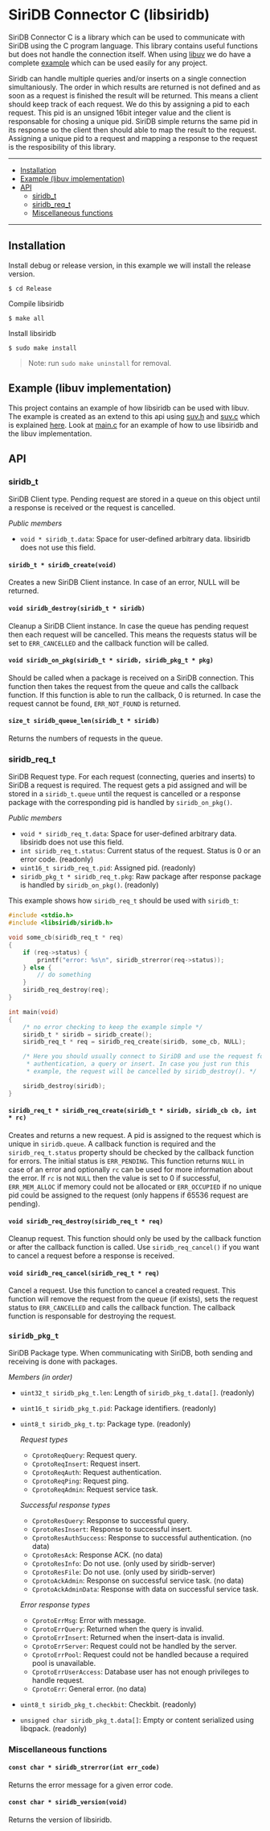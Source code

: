 # SiriDB Connector C (libsiridb)
SiriDB Connector C is a library which can be used to communicate with SiriDB
using the C program language. This library contains useful functions but does
not handle the connection itself. When using [libuv](http://libuv.org/) we do
have a complete [example](libuv_example/README.md) which can be used easily for
any project.

Siridb can handle multiple queries and/or inserts on a single connection
simultaniously. The order in which results are returned is not defined and as
soon as a request is finished the result will be returned. This means a client
should keep track of each request. We do this by assigning a pid to each
request. This pid is an unsigned 16bit integer value and the client is
responsable for chosing a unique pid. SiriDB simple returns the same pid in its
response so the client then should able to map the result to the request.
Assigning a unique pid to a request and mapping a response to the request is
the resposibility of this library.

---------------------------------------
  * [Installation](#installation)
  * [Example (libuv implementation)](#example-libuv-implementation)
  * [API](#api)
    * [siridb_t](#siridb_t)
    * [siridb_req_t](#siridb_req_t)
    * [Miscellaneous functions](#miscellaneous-functions)

---------------------------------------

## Installation
Install debug or release version, in this example we will install the release version.
```
$ cd Release
```

Compile libsiridb
```
$ make all
```

Install libsiridb
```
$ sudo make install
```

> Note: run `sudo make uninstall` for removal.

## Example (libuv implementation)
This project contains an example of how libsiridb can be used with libuv. The
example is created as an extend to this api using [suv.h](libuv_example/suv.h)
and [suv.c](libuv_example/suv.c) which is explained
[here](libuv_example/README.md). Look at [main.c](#libuv_example/main.c) for an
example of how to use libsiridb and the libuv implementation.

## API
### siridb_t
SiriDB Client type. Pending request are stored in a queue on this object until
a response is received or the request is cancelled.

*Public members*
- `void * siridb_t.data`: Space for user-defined arbitrary data. libsiridb does
not use this field.

#### `siridb_t * siridb_create(void)`
Creates a new SiriDB Client instance. In case of an error, NULL will be returned.

#### `void siridb_destroy(siridb_t * siridb)`
Cleanup a SiriDB Client instance. In case the queue has pending request then each
request will be cancelled. This means the requests status will be set to
`ERR_CANCELLED` and the callback function will be called.

#### `void siridb_on_pkg(siridb_t * siridb, siridb_pkg_t * pkg)`
Should be called when a package is received on a SiriDB connection. This
function then takes the request from the queue and calls the callback function.
If this function is able to run the callback, 0 is returned. In case the
request cannot be found, `ERR_NOT_FOUND` is returned.

#### `size_t siridb_queue_len(siridb_t * siridb)`
Returns the numbers of requests in the queue.

### siridb_req_t
SiriDB Request type. For each request (connecting, queries and inserts) to
SiriDB a request is required. The request gets a pid assigned and will be
stored in a `siridb_t.queue` until the request is cancelled or a response
package with the corresponding pid is handled by `siridb_on_pkg()`.

*Public members*
- `void * siridb_req_t.data`: Space for user-defined arbitrary data. libsiridb does
not use this field.
- `int siridb_req_t.status`: Current status of the request. Status is 0 or an error code. (readonly)
- `uint16_t siridb_req_t.pid`: Assigned pid. (readonly)
- `siridb_pkg_t * siridb_req_t.pkg`: Raw package after response package is handled by `siridb_on_pkg()`. (readonly)

This example shows how `siridb_req_t` should be used with `siridb_t`:
```c
#include <stdio.h>
#include <libsiridb/siridb.h>

void some_cb(siridb_req_t * req)
{
    if (req->status) {
        printf("error: %s\n", siridb_strerror(req->status));
    } else {
        // do something
    }
    siridb_req_destroy(req);
}

int main(void)
{
    /* no error checking to keep the example simple */
    siridb_t * siridb = siridb_create();
    siridb_req_t * req = siridb_req_create(siridb, some_cb, NULL);

    /* Here you should usually connect to SiriDB and use the request for
     * authentication, a query or insert. In case you just run this
     * example, the request will be cancelled by siridb_destroy(). */

    siridb_destroy(siridb);
}
```

#### `siridb_req_t * siridb_req_create(siridb_t * siridb, siridb_cb cb, int * rc)`
Creates and returns a new request. A pid is assigned to the request which is
unique in `siridb.queue`. A callback function is required and the
`siridb_req_t.status` property should be checked by the callback function for
errors. The initial status is `ERR_PENDING`. This function returns `NULL` in
case of an error and optionally `rc` can be used for more information about the
error. If `rc` is not `NULL` then the value is set to 0 if successful,
`ERR_MEM_ALLOC` if memory could not be allocated or `ERR_OCCUPIED` if no unique
pid could be assigned to the request (only happens if 65536 request are pending).

#### `void siridb_req_destroy(siridb_req_t * req)`
Cleanup request. This function should only be used by the callback function or
after the callback function is called. Use `siridb_req_cancel()` if you want to
cancel a request before a response is received.

#### `void siridb_req_cancel(siridb_req_t * req)`
Cancel a request. Use this function to cancel a created request. This function
will remove the request from the queue (if exists), sets the request status to
`ERR_CANCELLED` and calls the callback function. The callback function is
responsable for destroying the request.

### `siridb_pkg_t`
SiriDB Package type. When communicating with SiriDB, both sending and receiving
is done with packages.

*Members (in order)*
- `uint32_t siridb_pkg_t.len`: Length of `siridb_pkg_t.data[]`. (readonly)
- `uint16_t siridb_pkg_t.pid`: Package identifiers. (readonly)
- `uint8_t siridb_pkg_t.tp`: Package type. (readonly)

  *Request types*
  - `CprotoReqQuery`: Request query.
  - `CprotoReqInsert`: Request insert.
  - `CprotoReqAuth`: Request authentication.
  - `CprotoReqPing`: Request ping.
  - `CprotoReqAdmin`: Request service task.

  *Successful response types*
  - `CprotoResQuery`: Response to successful query.
  - `CprotoResInsert`: Response to successful insert.
  - `CprotoResAuthSuccess`: Response to successful authentication. (no data)
  - `CprotoResAck`: Response ACK. (no data)
  - `CprotoResInfo`: Do not use. (only used by siridb-server)
  - `CprotoResFile`: Do not use. (only used by siridb-server)
  - `CprotoAckAdmin`: Response on successful service task. (no data)
  - `CprotoAckAdminData`: Response with data on successful service task.

  *Error response types*
  - `CprotoErrMsg`: Error with message.
  - `CprotoErrQuery`: Returned when the query is invalid.
  - `CprotoErrInsert`: Returned when the insert-data is invalid.
  - `CprotoErrServer`: Request could not be handled by the server.
  - `CprotoErrPool`: Request could not be handled because a required pool is unavailable.
  - `CprotoErrUserAccess`: Database user has not enough privileges to handle request.
  - `CprotoErr`: General error. (no data)
- `uint8_t siridb_pkg_t.checkbit`: Checkbit. (readonly)
- `unsigned char siridb_pkg_t.data[]`: Empty or content serialized using libqpack. (readonly)


### Miscellaneous functions
#### `const char * siridb_strerror(int err_code)`
Returns the error message for a given error code.

#### `const char * siridb_version(void)`
Returns the version of libsiridb.

